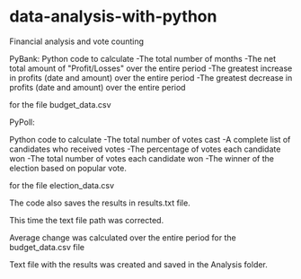 # data-analysis-with-python
Financial analysis and vote counting


PyBank:
Python code to calculate
-The total number of months
-The net total amount of "Profit/Losses" over the entire period
-The greatest increase in profits (date and amount) over the entire period
-The greatest decrease in profits (date and amount) over the entire period

for the file budget_data.csv


PyPoll:

Python code to calculate
-The total number of votes cast
-A complete list of candidates who received votes
-The percentage of votes each candidate won
-The total number of votes each candidate won
-The winner of the election based on popular vote.

for the file election_data.csv

The code also saves the results in results.txt file.

This time the text file path was corrected.

Average change was calculated over the entire period for the budget_data.csv file

Text file with the results was created and saved in the Analysis folder. 








